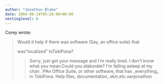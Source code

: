 ```yaml
---
author: "Jonathon Blake"
date: 2004-08-14T05:28:00+00:00
nestinglevel: 0
---
```

Corey wrote:

> 
> Would it help if there was software (Say, an office suite) that
> 
> was"localized" toTokiPona?
>> Sorry, just got your message and I'm really tired. I don't know what you mean.Could you elaborate? I'm falling asleep at my chair. :PAn Office Suite, or other software, that has \_everything\_ in TokiPona. Help files, documentation, skin,etc.xanjonathon